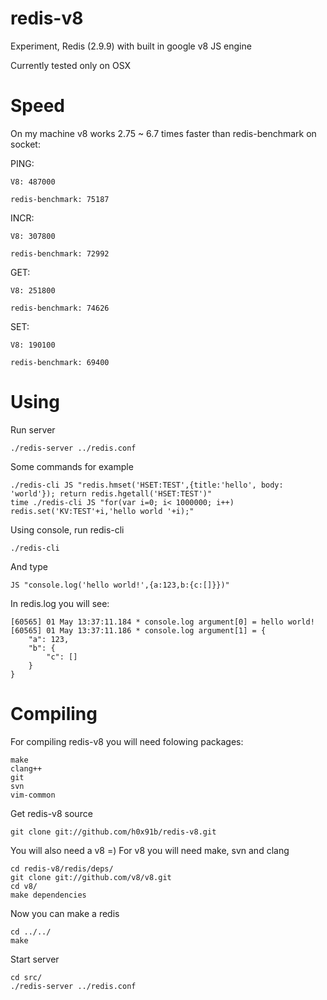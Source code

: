 redis-v8
========

Experiment, Redis (2.9.9) with built in google v8 JS engine

Currently tested only on OSX

Speed
=====

On my machine v8 works 2.75 ~ 6.7 times faster than redis-benchmark on socket:

PING: 
	
	V8: 487000
	
	redis-benchmark: 75187

INCR:
	
	V8: 307800
	
	redis-benchmark: 72992

GET:
	
	V8: 251800
	
	redis-benchmark: 74626

SET:
	
	V8: 190100
	
	redis-benchmark: 69400

Using
=====

Run server

	./redis-server ../redis.conf

Some commands for example

	./redis-cli JS "redis.hmset('HSET:TEST',{title:'hello', body: 'world'}); return redis.hgetall('HSET:TEST')"
	time ./redis-cli JS "for(var i=0; i< 1000000; i++) redis.set('KV:TEST'+i,'hello world '+i);"


Using console, run redis-cli
	
	./redis-cli

And type

	JS "console.log('hello world!',{a:123,b:{c:[]}})"
	
In redis.log you will see:

	[60565] 01 May 13:37:11.184 * console.log argument[0] = hello world!
	[60565] 01 May 13:37:11.186 * console.log argument[1] = {
		"a": 123,
		"b": {
			"c": []
		}
	}


Compiling
=========

For compiling redis-v8 you will need folowing packages:
	
	make
	clang++
	git
	svn
	vim-common

Get redis-v8 source

	git clone git://github.com/h0x91b/redis-v8.git

You will also need a v8 =)
For v8 you will need make, svn and clang

	cd redis-v8/redis/deps/
	git clone git://github.com/v8/v8.git
	cd v8/
	make dependencies

Now you can make a redis

	cd ../../
	make

Start server

	cd src/
	./redis-server ../redis.conf
